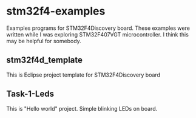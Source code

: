 stm32f4-examples
================

Examples programs for STM32F4Discovery board. These examples were written while I was exploring STM32F407VGT microcontroller. I think this may be helpful for somebody.

stm32f4d_template
-----------------

This is Eclipse project template for STM32F4Discovery board

Task-1-Leds
-----------

This is "Hello world" project. Simple blinking LEDs on board.

